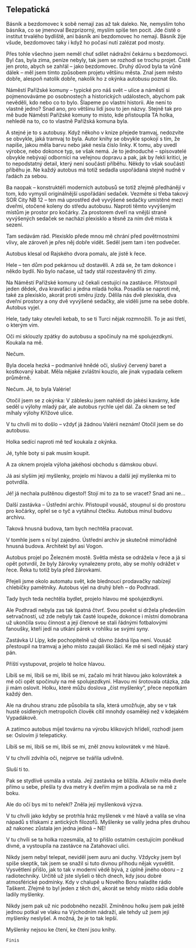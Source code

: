 ## Telepatická

Básník a bezdomovec k sobě nemají zas až tak daleko. Ne, nemyslím toho básníka, co se jmenoval Bezprizorný, myslím spíše ten pocit. Jde čistě o institut trvalého bydliště, ani básník ani bezdomovec ho nemají. Básník žije všude, bezdomovec taky i když ho počasí nutí zalézat pod mosty.

Přes tohle všechno jsem neměl chuť sdílet nádražní čekárnu s bezdomovci. Byl čas, byla zima, peníze nebyly, tak jsem se rozhodl se trochu projet. Čistě jen proto, abych se zahřál – jako bezdomovec. Druhý důvod byla ta vůně dálek – měl jsem tímto způsobem projetu většinu města. Znal jsem město dobře, alespoň natolik dobře, nakolik ho z okýnka autobusu poznat šlo.

Náměstí Pařížské komuny – typické pro náš svět – ulice a náměstí si pojmenováváme po osobnostech a historických událostech, abychom pak nevěděli, kdo nebo co to bylo. Šlapeme po vlastní historii. Ale není to vlastně jedno? Snad ano, pro většinu lidí jsou to jen názvy. Stejně tak pro mě bude Náměstí Pařížské komuny to místo, kde přistoupila TA holka, nehledě na to, co to vlastně Pařížská komuna byla.

A stejné je to s autobusy. Když někoho v knize přejede tramvaj, nedozvíte se obvykle, jaká tramvaj to byla. Autor knihy se obvykle spokojí s tím, že napíše, jakou měla barvu nebo jaké nesla číslo linky. K tomu, aby uvedl výrobce, nebo dokonce typ, se však nemá. Je to jednoduché – spisovatelé obvykle nebývají odborníci na veřejnou dopravu a pak, jak by řekli kritici, je to nepodstatný detail, který není součástí příběhu. Někdy to však součástí příběhu je. Ne každý autobus má totiž sedadla uspořádaná stejně nudně v řadách za sebou.

Ba naopak – konstruktéři moderních autobusů se totiž zřejmě předhánějí v tom, kdo vymyslí originálnější uspořádání sedaček. Vezměte si třeba takový SOR City NB 12 – ten má uprostřed dvě vyvýšené sedačky umístěné mezi dveřmi, otočené koleny do středu autobusu. Naproti těmto vyvýšeným místům je prostor pro kočárky. Za prostorem dveří na vnější straně vyvýšených sedaček se nachází plexisklo a těsně za ním dvě místa k sezení.

Tam sedávám rád. Plexisklo přede mnou mě chrání před povětrnostními vlivy, ale zároveň je přes něj dobře vidět. Seděl jsem tam i ten podvečer.

Autobus klesal od Rajského dvora pomalu, ale jistě k řece.

Hele – ten dům pod pekárnou už dostavěli. A zdá se, že tam dokonce i někdo bydlí. No bylo načase, už tady stál rozestavěný tři zimy.

Na Náměstí Pařížské komuny už čekali cestující na zastávce. Přistoupil jeden dědek, dva kravaťáci a jedna mladá holka. Posadila se naproti mě, také za plexisklo, akorát proti směru jízdy. Dělila nás dvě plexiskla, dva dveřní prostory a ony dvě vyvýšené sedačky, ale viděli jsme na sebe dobře. Autobus vyjel.

Hele, tady taky otevřeli kebab, to se ti Turci nějak rozmnožili. To je asi třetí, o kterým vim.

Oči mi sklouzly zpátky do autobusu a spočinuly na mé spolujezdkyni. Koukala na mě.

Nečum.

Byla docela hezká – podmanivé hnědé oči, slušivý červený baret a kostkovaný kabát. Měla nějaké zvláštní kouzlo, ale jinak vypadala celkem průměrně.

Nečum. Jé, to byla Valérie!

Otočil jsem se z okýnka: V záblesku jsem nahlédl do jakési kavárny, kde seděl u výlohy mladý pár, ale autobus rychle ujel dál. Za oknem se teď míhaly výlohy Křížové ulice.

V tu chvíli mi to došlo – vždyť já žádnou Valérii neznám! Otočil jsem se do autobusu.

Holka sedící naproti mě teď koukala z okýnka.

Jé, tyhle boty si pak musím koupit.

A za oknem projela výloha jakéhosi obchodu s dámskou obuví.

Já asi slyším její myšlenky, projelo mi hlavou a další její myšlenka mi to potvrdila.

Jé! já nechala puštěnou digestoř! Stojí mi to za to se vracet? Snad ani ne...

Další zastávka – Ústřední archiv. Přistoupil vousáč, stoupnul si do prostoru pro kočárky, opřel se o tyč a vytáhnul čtečku. Autobus minul budovu archivu.

Taková hnusná budova, tam bych nechtěla pracovat.

V tomhle jsem s ní byl zajedno. Ústřední archiv je skutečně mimořádně hnusná budova. Architekt byl asi Vogon.

Autobus projel po Železném mostě. Světla města se odrážela v řece a já si opět potvrdil, že byly žárovky vynalezeny proto, aby se mohly odrážet v řece. Řeka tu totiž byla před žárovkami.

Přejeli jsme okolo automatu svět, kde blednoucí prodavačky nabízejí chlebíčky pamětníky. Autobus vjel na druhý břeh – do Podhradí.

Tady bych teda nechtěla bydlet, projelo hlavou mé spolujezdkyni.

Ale Podhradí nebyla zas tak špatná čtvrť. Svou pověst si držela především setrvačností, už zde nebyly tak časté loupeže, dokonce i místní domobrana už ukončila svou činnost a její členové se stali řádnými fotbalovými fanoušky, kteří jedí na utkání párek v rohlíku se svými syny.

Zastávka U Lípy, kde pochopitelně už dávno žádná lípa není. Vousáč přestoupil na tramvaj a jeho místo zaujali školáci. Ke mě si sedl nějaký starý pán.

Příští vystupovat, projelo té holce hlavou.

Líbíš se mi, líbíš se mi, líbíš se mi, začalo mi hrát hlavou jako kolovrátek a mé oči opět spočinuly na mé spolujezdkyni. Hlavou mi šrotovala otázka, zda ji mám oslovit. Holku, které můžu doslova „číst myšlenky“, přece nepotkám každý den.

Ale na druhou stranu zde působila ta síla, která umožňuje, aby se v tak hustě osídlených metropolích člověk cítil mnohdy osaměleji než v kdejakém Vypadákově.

A zatímco autobus míjel továrnu na výrobu klikových hřídelí, rozhodl jsem se: Oslovím ji telepaticky.

Líbíš se mi, líbíš se mi, líbíš se mi, zněl znovu kolovrátek v mé hlavě.

V tu chvílí zdvihla oči, nejprve se tvářila udivěně.

Sluší ti to.

Pak se stydlivě usmála a vstala. Její zastávka se blížila. Ačkoliv měla dveře přímo u sebe, přešla ty dva metry k dveřím mým a podívala se na mě z boku.

Ale do očí bys mi to neřekl? Zněla její myšlenková výzva.

V tu chvíli jako kdyby se protrhla hráz myšlenek v mé hlavě a valila se vlna nápadů s třískami z antických filozofů. Myšlenky se valily jedna přes druhou až nakonec zůstala jen jedna jediná – NE!

V tu chvíli se ta holka rozesmála, až to přišlo ostatním cestujícím poněkud divné, a vystoupila na zastávce na Zatahovací ulici.

Nikdy jsem nebyl telepat, neviděl jsem auru ani duchy. Vždycky jsem byl spíše skeptik, tak jsem se snažil si tuto divnou příhodu nějak vysvětlit. Vysvětlení přišlo, jak to tak v moderní vědě bývá, z úplně jiného oboru – z radiotechniky. Určitě už jste slyšeli o těch dnech, kdy jsou dobré atmosférické podmínky. Kdy v chalupě u Nového Boru naladíte rádio Taškent. Zřejmě to byl jeden z těch dní, akorát se tehdy místo rádia dobře ladily myšlenky.

Nikdy jsem pak už nic podobného nezažil. Zmíněnou holku jsem pak ještě jednou potkal ve vlaku na Východním nádraží, ale tehdy už jsem její myšlenky neslyšel. A možná, že je to tak lepší.

Myšlenky nejsou ke čtení, ke čtení jsou knihy.

`Finis`

